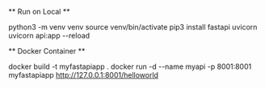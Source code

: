**  Run on Local **

python3 -m venv venv
source venv/bin/activate
pip3 install fastapi uvicorn
uvicorn api:app --reload

** Docker Container **

docker build -t myfastapiapp .
docker run -d --name myapi -p 8001:8001 myfastapiapp
http://127.0.0.1:8001/helloworld
